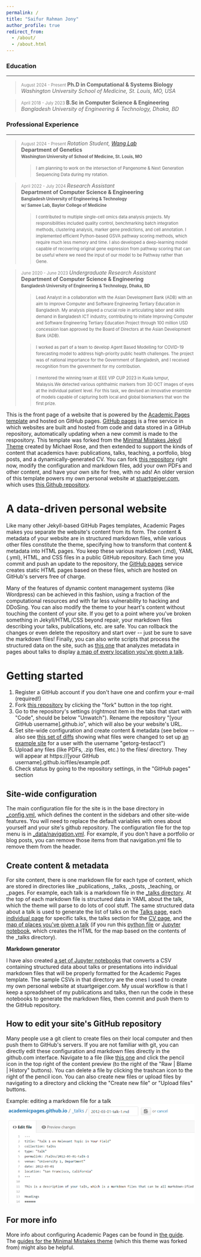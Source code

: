 ```yaml
---
permalink: /
title: "Saifur Rahman Jony"
author_profile: true
redirect_from: 
  - /about/
  - /about.html
---
```


### Education
---
><text style="font-size:0.8em;color:grey;"> August 2024 - Present </text>
>**Ph.D in Computational & Systems Biology**\
*Washington University School of Medicine, St. Louis, MO, USA*

><text style="font-size:0.8em;color:grey;"> April 2018 - July 2023 </text>
>**B.Sc in Computer Science & Engineering**\
*Bangladesh University of Engineering & Technology, Dhaka, BD*

### Professional Experience
---
><text style="font-size:0.8em;color:grey;"> August 2024 - Present </text>
>*Rotation Student, <a href="https://wang.wustl.edu/"> Wang Lab</a>*\
**Department of Genetics**\
><b><text style="font-size:0.8em;">Washington University of School of Medicine, St. Louis, MO</text></b>
>
>> <text style="font-size:0.8em;">I am planning to work on the intersection of Pangenome & Next Generation Sequencing Data during my rotation.</text>



><text style="font-size:0.8em;color:grey;"> April 2022 - July 2024 </text>
>*Research Assistant*\
>**Department of Computer Science & Engineering**\
><b><text style="font-size:0.8em;">Bangladesh University of Engineering & Technology</text></b><br>
><b><text style="font-size:0.8em;">w/ Samee Lab, Baylor College of Medicine</text></b>
>
>><text style="font-size:0.8em;">I contributed to multiple single-cell omics data analysis projects. My responsibilities included quality control, benchmarking batch integration methods, clustering analysis, marker gene predictions, and cell annotation. I implemented efficient Python-based GSVA pathway scoring methods, which require much less memory and time. I also developed a deep-learning model capable of recovering original gene expression from pathway scoring that can be useful where we need the input of our model to be Pathway rather than Gene.</text>


><text style="font-size:0.8em;color:grey;"> June 2020 - June 2023 </text>
>*Undergraduate Research Assistant*\
**Department of Computer Science & Engineering**\
><b><text style="font-size:0.8em;">Bangladesh University of Engineering & Technology, Dhaka, BD</text></b>
>
>> <text style="font-size:0.8em;"> Lead Analyst in a collaboration with the Asian Development Bank (ADB) with an aim to improve Computer and Software Engineering Tertiary Education in Bangladesh. My analysis played a crucial role in articulating labor and skills demand in Bangladesh ICT industry, contributing to initiate Improving Computer and Software Engineering Tertiary Education Project through 100 million USD concession loan  approved by the Board of Directors at the Asian Development Bank (ADB). </text>
>
>> <text style="font-size:0.8em;">I worked as part of a team to develop Agent Based Modelling for COVID-19 forecasting model to address high-priority public health challenges. The project was of national importance for the Government of Bangladesh, and I received recognition from the government for my contribution. </text>
>
>> <text style="font-size:0.8em;">I mentored the winning team at IEEE VIP CUP 2023 in Kuala lumpur, Malaysis.We detected various ophthalmic markers from 3D OCT images of eyes at the individual patient level. For this task, we devised an innovative ensemble of models capable of capturing both local and global biomarkers that won the first prize. </text>






This is the front page of a website that is powered by the [Academic Pages template](https://github.com/academicpages/academicpages.github.io) and hosted on GitHub pages. [GitHub pages](https://pages.github.com) is a free service in which websites are built and hosted from code and data stored in a GitHub repository, automatically updating when a new commit is made to the respository. This template was forked from the [Minimal Mistakes Jekyll Theme](https://mmistakes.github.io/minimal-mistakes/) created by Michael Rose, and then extended to support the kinds of content that academics have: publications, talks, teaching, a portfolio, blog posts, and a dynamically-generated CV. You can fork [this repository](https://github.com/academicpages/academicpages.github.io) right now, modify the configuration and markdown files, add your own PDFs and other content, and have your own site for free, with no ads! An older version of this template powers my own personal website at [stuartgeiger.com](http://stuartgeiger.com), which uses [this Github repository](https://github.com/staeiou/staeiou.github.io).

A data-driven personal website
======
Like many other Jekyll-based GitHub Pages templates, Academic Pages makes you separate the website's content from its form. The content & metadata of your website are in structured markdown files, while various other files constitute the theme, specifying how to transform that content & metadata into HTML pages. You keep these various markdown (.md), YAML (.yml), HTML, and CSS files in a public GitHub repository. Each time you commit and push an update to the repository, the [GitHub pages](https://pages.github.com/) service creates static HTML pages based on these files, which are hosted on GitHub's servers free of charge.

Many of the features of dynamic content management systems (like Wordpress) can be achieved in this fashion, using a fraction of the computational resources and with far less vulnerability to hacking and DDoSing. You can also modify the theme to your heart's content without touching the content of your site. If you get to a point where you've broken something in Jekyll/HTML/CSS beyond repair, your markdown files describing your talks, publications, etc. are safe. You can rollback the changes or even delete the repository and start over -- just be sure to save the markdown files! Finally, you can also write scripts that process the structured data on the site, such as [this one](https://github.com/academicpages/academicpages.github.io/blob/master/talkmap.ipynb) that analyzes metadata in pages about talks to display [a map of every location you've given a talk](https://academicpages.github.io/talkmap.html).

Getting started
======
1. Register a GitHub account if you don't have one and confirm your e-mail (required!)
1. Fork [this repository](https://github.com/academicpages/academicpages.github.io) by clicking the "fork" button in the top right. 
1. Go to the repository's settings (rightmost item in the tabs that start with "Code", should be below "Unwatch"). Rename the repository "[your GitHub username].github.io", which will also be your website's URL.
1. Set site-wide configuration and create content & metadata (see below -- also see [this set of diffs](http://archive.is/3TPas) showing what files were changed to set up [an example site](https://getorg-testacct.github.io) for a user with the username "getorg-testacct")
1. Upload any files (like PDFs, .zip files, etc.) to the files/ directory. They will appear at https://[your GitHub username].github.io/files/example.pdf.  
1. Check status by going to the repository settings, in the "GitHub pages" section

Site-wide configuration
------
The main configuration file for the site is in the base directory in [_config.yml](https://github.com/academicpages/academicpages.github.io/blob/master/_config.yml), which defines the content in the sidebars and other site-wide features. You will need to replace the default variables with ones about yourself and your site's github repository. The configuration file for the top menu is in [_data/navigation.yml](https://github.com/academicpages/academicpages.github.io/blob/master/_data/navigation.yml). For example, if you don't have a portfolio or blog posts, you can remove those items from that navigation.yml file to remove them from the header. 

Create content & metadata
------
For site content, there is one markdown file for each type of content, which are stored in directories like _publications, _talks, _posts, _teaching, or _pages. For example, each talk is a markdown file in the [_talks directory](https://github.com/academicpages/academicpages.github.io/tree/master/_talks). At the top of each markdown file is structured data in YAML about the talk, which the theme will parse to do lots of cool stuff. The same structured data about a talk is used to generate the list of talks on the [Talks page](https://academicpages.github.io/talks), each [individual page](https://academicpages.github.io/talks/2012-03-01-talk-1) for specific talks, the talks section for the [CV page](https://academicpages.github.io/cv), and the [map of places you've given a talk](https://academicpages.github.io/talkmap.html) (if you run this [python file](https://github.com/academicpages/academicpages.github.io/blob/master/talkmap.py) or [Jupyter notebook](https://github.com/academicpages/academicpages.github.io/blob/master/talkmap.ipynb), which creates the HTML for the map based on the contents of the _talks directory).

**Markdown generator**

I have also created [a set of Jupyter notebooks](https://github.com/academicpages/academicpages.github.io/tree/master/markdown_generator
) that converts a CSV containing structured data about talks or presentations into individual markdown files that will be properly formatted for the Academic Pages template. The sample CSVs in that directory are the ones I used to create my own personal website at stuartgeiger.com. My usual workflow is that I keep a spreadsheet of my publications and talks, then run the code in these notebooks to generate the markdown files, then commit and push them to the GitHub repository.

How to edit your site's GitHub repository
------
Many people use a git client to create files on their local computer and then push them to GitHub's servers. If you are not familiar with git, you can directly edit these configuration and markdown files directly in the github.com interface. Navigate to a file (like [this one](https://github.com/academicpages/academicpages.github.io/blob/master/_talks/2012-03-01-talk-1.md) and click the pencil icon in the top right of the content preview (to the right of the "Raw | Blame | History" buttons). You can delete a file by clicking the trashcan icon to the right of the pencil icon. You can also create new files or upload files by navigating to a directory and clicking the "Create new file" or "Upload files" buttons. 

Example: editing a markdown file for a talk
![Editing a markdown file for a talk](/images/editing-talk.png)

For more info
------
More info about configuring Academic Pages can be found in [the guide](https://academicpages.github.io/markdown/). The [guides for the Minimal Mistakes theme](https://mmistakes.github.io/minimal-mistakes/docs/configuration/) (which this theme was forked from) might also be helpful.
